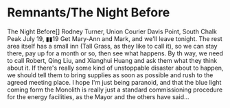 # Remnants/The Night Before

The Night Before[]
Rodney Turner, Union Courier
Davis Point, South Chalk Peak
July 19, ▮▮19
Get Mary-Ann and Mark, and we'll leave tonight. The rest area itself has a small inn (Tall Grass, as they like to call it), so we can stay there, pay up for a month or so, then see what happens. By th way, we need to call Robert, Qing Liu, and Xianghui Huang and ask them what they think about it. If there's really some kind of unstoppable disaster about to happen, we should tell them to bring supplies as soon as possible and rush to the agreed meeting place.
I hope I'm just being paranoid, and that the blue light coming form the Monolith is really just a standard commissioning procedure for the energy facilities, as the Mayor and the others have said...
